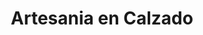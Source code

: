 ---
title: "Artesania en Calzado"
url: /ciudad-autonoma-de-buenos-aires/artesania-en-calzado/
shop: zapatos
---